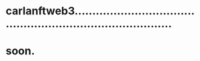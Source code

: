 # carlanftweb3.................................................................................
# soon.
